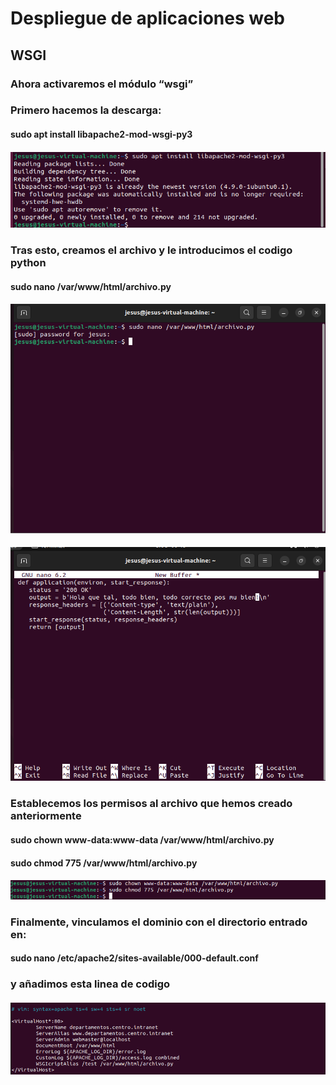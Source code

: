 # Despliegue de aplicaciones web
## WSGI
### Ahora activaremos el módulo “wsgi”
### Primero hacemos la descarga:
#### sudo apt install libapache2-mod-wsgi-py3
#### ![Image](https://github.com/Braeek/ProyectoDespliegue/blob/main/Proyecto/Proyecto/4%20-%20activar%20wsgi/Captura%20de%20pantalla%20(108).png)

### Tras esto, creamos el archivo y le introducimos el codigo python
#### sudo nano /var/www/html/archivo.py
#### ![Image](https://github.com/Braeek/ProyectoDespliegue/blob/main/Proyecto/Proyecto/4%20-%20activar%20wsgi/Captura%20de%20pantalla%20(134).png)
#### ![Image](https://github.com/Braeek/ProyectoDespliegue/blob/main/Proyecto/Proyecto/4%20-%20activar%20wsgi/Captura%20de%20pantalla%20(133).png)


### Establecemos los permisos al archivo que hemos creado anteriormente
#### sudo chown www-data:www-data /var/www/html/archivo.py
#### sudo chmod 775 /var/www/html/archivo.py
#### ![Image](https://github.com/Braeek/ProyectoDespliegue/blob/main/Proyecto/Proyecto/4%20-%20activar%20wsgi/Captura%20de%20pantalla%20(110).png)

### Finalmente, vinculamos el dominio con el directorio entrado en:

#### sudo nano /etc/apache2/sites-available/000-default.conf
### y añadimos esta linea de codigo
#### ![Image](https://github.com/Braeek/ProyectoDespliegue/blob/main/Proyecto/Proyecto/4%20-%20activar%20wsgi/Captura%20de%20pantalla%20(121).png)
